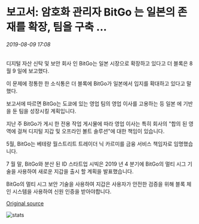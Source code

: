 # 보고서: 암호화 관리자 BitGo 는 일본의 존재를 확장, 팀을 구축 ...

###### 2019-08-09 17:08

디지털 자산 신탁 및 보안 회사 인 BitGo는 일본 시장으로 확장하고 있다고 더 블록은 8 월 9 일에 보고했다.

이 문제에 정통한 한 소식통은 더 블록에 BitGo가 일본에서 입지를 확대하고 있다고 말했다.

보고서에 따르면 BitGo는 도쿄에 있는 영업 팀의 영업 이사를 고용하는 등 일본 에 기반을 둔 팀을 성장시킬 계획입니다.

지난 주 BitGo가 게시 한 전용 작업 게시물에 따라 영업 이사는 특히 회사의 "합의 된 영역에 걸쳐 디지털 지갑 및 오프라인 볼트 솔루션"에 대한 책임이 있습니다.

5월, BitGo는 베테랑 월스트리트 트레이더 닉 카르미를 금융 서비스 책임자로 임명했습니다.

7 월 말, BitGo와 분산 된 ID 스타트업 시빅은 2019 년 4 분기에 BitGo의 멀티 시그 기술을 사용하여 새로운 지갑을 출시 할 계획을 발표했습니다.

BitGo의 멀티 시그 보안 기술을 사용하여 지갑은 사용자가 안전한 검증을 위해 블록 체인 시스템을 사용하여 신원 인증을 받아야합니다.

[Original source](https://cointelegraph.com/news/report-crypto-custodian-bitgo-expands-japanese-presence-builds-team)

![stats](https://c.statcounter.com/11760860/0/a89fa40b/1/ "stats")